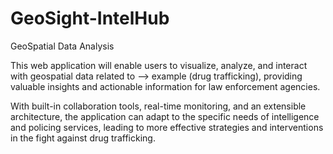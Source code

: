 # GeoSight-IntelHub
GeoSpatial Data Analysis

This web application will enable users to visualize, analyze, and interact with geospatial data related to --> example (drug trafficking), providing valuable insights and actionable information for law enforcement agencies. 

With built-in collaboration tools, real-time monitoring, and an extensible architecture, the application can adapt to the specific needs of intelligence and policing services, leading to more effective strategies and interventions in the fight against drug trafficking.
